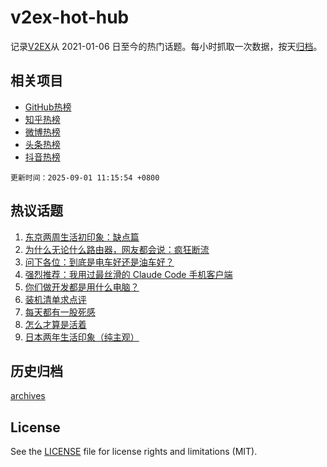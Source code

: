 # v2ex-hot-hub

 记录[V2EX](https://www.v2ex.com/)从 2021-01-06 日至今的热门话题。每小时抓取一次数据，按天[归档](archives)。
 
 ## 相关项目

- [GitHub热榜](https://github.com/lonnyzhang423/github-hot-hub)
- [知乎热榜](https://github.com/lonnyzhang423/zhihu-hot-hub)
- [微博热榜](https://github.com/lonnyzhang423/weibo-hot-hub)
- [头条热榜](https://github.com/lonnyzhang423/toutiao-hot-hub)
- [抖音热榜](https://github.com/lonnyzhang423/douyin-hot-hub)


 `更新时间：2025-09-01 11:15:54 +0800`

## 热议话题

1. [东京两周生活初印象：缺点篇](https://www.v2ex.com/t/1156053)
1. [为什么无论什么路由器，网友都会说：疯狂断流](https://www.v2ex.com/t/1156081)
1. [问下各位：到底是电车好还是油车好？](https://www.v2ex.com/t/1156084)
1. [强烈推荐：我用过最丝滑的 Claude Code 手机客户端](https://www.v2ex.com/t/1156040)
1. [你们做开发都是用什么电脑？](https://www.v2ex.com/t/1156151)
1. [装机清单求点评](https://www.v2ex.com/t/1156133)
1. [每天都有一股死感](https://www.v2ex.com/t/1156043)
1. [怎么才算是活着](https://www.v2ex.com/t/1156159)
1. [日本两年生活印象（纯主观）](https://www.v2ex.com/t/1156144)

## 历史归档

[archives](archives)

## License

See the [LICENSE](LICENSE) file for license rights and limitations (MIT).
